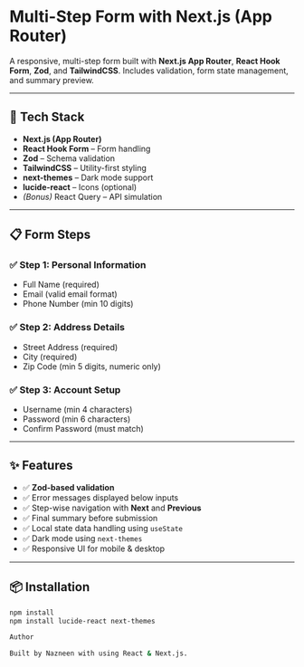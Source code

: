 #  Multi-Step Form with Next.js (App Router)

A responsive, multi-step form built with **Next.js App Router**, **React Hook Form**, **Zod**, and **TailwindCSS**. Includes validation, form state management, and summary preview.

---

## 🚀 Tech Stack

- **Next.js (App Router)**
- **React Hook Form** – Form handling
- **Zod** – Schema validation
- **TailwindCSS** – Utility-first styling
- **next-themes** – Dark mode support
- **lucide-react** – Icons (optional)
- *(Bonus)* React Query  – API simulation

---

## 📋 Form Steps

### ✅ Step 1: Personal Information
- Full Name (required)
- Email (valid email format)
- Phone Number (min 10 digits)

### ✅ Step 2: Address Details
- Street Address (required)
- City (required)
- Zip Code (min 5 digits, numeric only)

### ✅ Step 3: Account Setup
- Username (min 4 characters)
- Password (min 6 characters)
- Confirm Password (must match)

---

## ✨ Features

- ✅ **Zod-based validation**
- ✅ Error messages displayed below inputs
- ✅ Step-wise navigation with **Next** and **Previous**
- ✅ Final summary before submission
- ✅ Local state data handling using `useState`
- ✅ Dark mode using `next-themes`
- ✅ Responsive UI for mobile & desktop

---

## 📦 Installation

```bash
npm install
npm install lucide-react next-themes

Author

Built by Nazneen with using React & Next.js.
